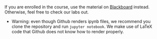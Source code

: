 If you are enrolled in the course, use the material on [Blackboard](https://blackboard.ic.uva.nl) instead.
Otherwise, feel free to check our labs out. 

* Warning: even though Github renders ipynb files, we recommend you clone the repository and run `jupyter notebook`. We make use of LaTeX code that Github does not know how to render properly. 


